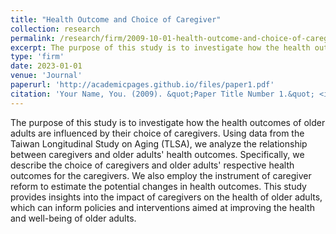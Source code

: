 ```yaml
---
title: "Health Outcome and Choice of Caregiver"
collection: research
permalink: /research/firm/2009-10-01-health-outcome-and-choice-of-caregiver
excerpt: The purpose of this study is to investigate how the health outcomes of older adults are influenced by their choice of caregivers. Using data from the Taiwan Longitudinal Study on Aging (TLSA), we analyze the relationship between caregivers and older adults' health outcomes. Specifically, we describe the choice of caregivers and older adults' respective health outcomes for the caregivers. We also employ the instrument of caregiver reform to estimate the potential changes in health outcomes. This study provides insights into the impact of caregivers on the health of older adults, which can inform policies and interventions aimed at improving the health and well-being of older adults.
type: 'firm'
date: 2023-01-01
venue: 'Journal'
paperurl: 'http://academicpages.github.io/files/paper1.pdf'
citation: 'Your Name, You. (2009). &quot;Paper Title Number 1.&quot; <i>Journal 1</i>. 1(1).'
---
```

The purpose of this study is to investigate how the health outcomes of older adults are influenced by their choice of caregivers. Using data from the Taiwan Longitudinal Study on Aging (TLSA), we analyze the relationship between caregivers and older adults' health outcomes. Specifically, we describe the choice of caregivers and older adults' respective health outcomes for the caregivers. We also employ the instrument of caregiver reform to estimate the potential changes in health outcomes. This study provides insights into the impact of caregivers on the health of older adults, which can inform policies and interventions aimed at improving the health and well-being of older adults.